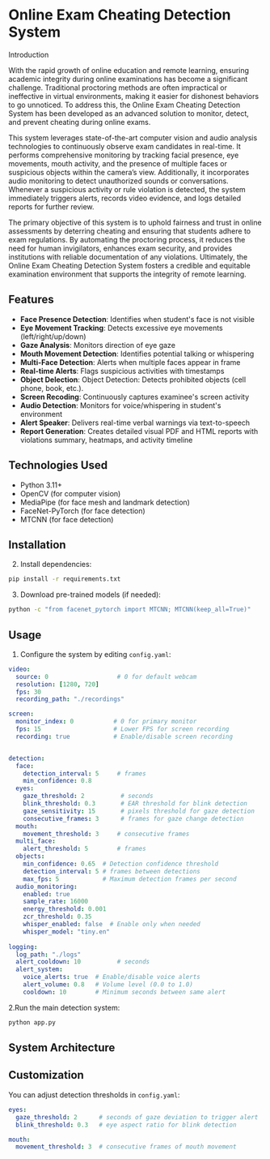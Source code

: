 # Online Exam Cheating Detection System

Introduction

With the rapid growth of online education and remote learning, ensuring academic integrity during online examinations has become a significant challenge. Traditional proctoring methods are often impractical or ineffective in virtual environments, making it easier for dishonest behaviors to go unnoticed. To address this, the Online Exam Cheating Detection System has been developed as an advanced solution to monitor, detect, and prevent cheating during online exams.

This system leverages state-of-the-art computer vision and audio analysis technologies to continuously observe exam candidates in real-time. It performs comprehensive monitoring by tracking facial presence, eye movements, mouth activity, and the presence of multiple faces or suspicious objects within the camera’s view. Additionally, it incorporates audio monitoring to detect unauthorized sounds or conversations. Whenever a suspicious activity or rule violation is detected, the system immediately triggers alerts, records video evidence, and logs detailed reports for further review.

The primary objective of this system is to uphold fairness and trust in online assessments by deterring cheating and ensuring that students adhere to exam regulations. By automating the proctoring process, it reduces the need for human invigilators, enhances exam security, and provides institutions with reliable documentation of any violations. Ultimately, the Online Exam Cheating Detection System fosters a credible and equitable examination environment that supports the integrity of remote learning.
## Features

- **Face Presence Detection**: Identifies when student's face is not visible
- **Eye Movement Tracking**: Detects excessive eye movements (left/right/up/down)
- **Gaze Analysis**: Monitors direction of eye gaze
- **Mouth Movement Detection**: Identifies potential talking or whispering
- **Multi-Face Detection**: Alerts when multiple faces appear in frame
- **Real-time Alerts**: Flags suspicious activities with timestamps
- **Object Delection**: Object Detection: Detects prohibited objects (cell phone, book, etc.).
- **Screen Recoding**: Continuously captures examinee's screen activity
- **Audio Detection**: Monitors for voice/whispering in student's environment
- **Alert Speaker**: Delivers real-time verbal warnings via text-to-speech
- **Report Generation**: Creates detailed visual PDF and HTML reports with violations summary, heatmaps, and activity timeline  


## Technologies Used

- Python 3.11+
- OpenCV (for computer vision)
- MediaPipe (for face mesh and landmark detection)
- FaceNet-PyTorch (for face detection)
- MTCNN (for face detection)


## Installation

2. Install dependencies:
```bash
pip install -r requirements.txt
```

3. Download pre-trained models (if needed):
```bash
python -c "from facenet_pytorch import MTCNN; MTCNN(keep_all=True)"
```

## Usage

1. Configure the system by editing `config.yaml`:
```yaml
video:
  source: 0                   # 0 for default webcam
  resolution: [1280, 720]
  fps: 30
  recording_path: "./recordings"

screen:
  monitor_index: 0           # 0 for primary monitor
  fps: 15                    # Lower FPS for screen recording
  recording: true            # Enable/disable screen recording


detection:
  face:
    detection_interval: 5     # frames
    min_confidence: 0.8
  eyes:
    gaze_threshold: 2          # seconds
    blink_threshold: 0.3       # EAR threshold for blink detection
    gaze_sensitivity: 15       # pixels threshold for gaze detection
    consecutive_frames: 3      # frames for gaze change detection
  mouth:
    movement_threshold: 3     # consecutive frames
  multi_face:
    alert_threshold: 5        # frames
  objects:
    min_confidence: 0.65  # Detection confidence threshold
    detection_interval: 5 # frames between detections
    max_fps: 5            # Maximum detection frames per second
  audio_monitoring:
    enabled: true
    sample_rate: 16000
    energy_threshold: 0.001
    zcr_threshold: 0.35
    whisper_enabled: false  # Enable only when needed
    whisper_model: "tiny.en"
        
logging:
  log_path: "./logs"
  alert_cooldown: 10          # seconds
  alert_system:
    voice_alerts: true  # Enable/disable voice alerts
    alert_volume: 0.8   # Volume level (0.0 to 1.0)
    cooldown: 10        # Minimum seconds between same alert
```

2.Run the main detection system:
```bash
python app.py
```

## System Architecture


## Customization
You can adjust detection thresholds in `config.yaml`:
```yaml
eyes:
  gaze_threshold: 2      # seconds of gaze deviation to trigger alert
  blink_threshold: 0.3   # eye aspect ratio for blink detection

mouth:
  movement_threshold: 3  # consecutive frames of mouth movement
```

